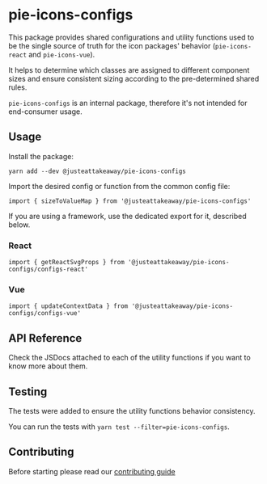 # pie-icons-configs

This package provides shared configurations and utility functions used to be the single source of truth for the icon packages' behavior (`pie-icons-react` and `pie-icons-vue`).

It helps to determine which classes are assigned to different component sizes and ensure consistent sizing according to the pre-determined shared rules.

`pie-icons-configs` is an internal package, therefore it's not intended for end-consumer usage.

## Usage

Install the package:

`yarn add --dev @justeattakeaway/pie-icons-configs`

Import the desired config or function from the common config file:

`import { sizeToValueMap } from '@justeattakeaway/pie-icons-configs'`

If you are using a framework, use the dedicated export for it, described below.

### React

`import { getReactSvgProps } from '@justeattakeaway/pie-icons-configs/configs-react'`

### Vue

`import { updateContextData } from '@justeattakeaway/pie-icons-configs/configs-vue'`


## API Reference

Check the JSDocs attached to each of the utility functions if you want to know more about them.

## Testing

The tests were added to ensure the utility functions behavior consistency.

You can run the tests with `yarn test --filter=pie-icons-configs`.


## Contributing

Before starting please read our [contributing guide](https://pie.design/engineers/contributing/)
